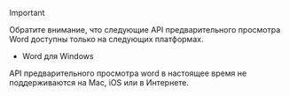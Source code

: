 > [!IMPORTANT]
> Обратите внимание, что следующие API предварительного просмотра Word доступны только на следующих платформах.
> - Word для Windows
>
> API предварительного просмотра word в настоящее время не поддерживаются на Mac, iOS или в Интернете.
